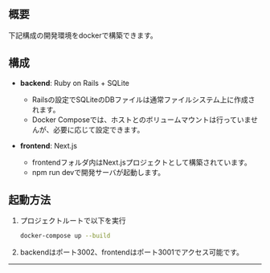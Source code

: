 ## 概要
下記構成の開発環境をdockerで構築できます。

## 構成

- **backend**: Ruby on Rails + SQLite  
  - Railsの設定でSQLiteのDBファイルは通常ファイルシステム上に作成されます。
  - Docker Composeでは、ホストとのボリュームマウントは行っていませんが、必要に応じて設定できます。

- **frontend**: Next.js  
  - frontendフォルダ内はNext.jsプロジェクトとして構築されています。
  - npm run devで開発サーバが起動します。

## 起動方法

1. プロジェクトルートで以下を実行
    ```bash
    docker-compose up --build
    ```
2. backendはポート3002、frontendはポート3001でアクセス可能です。

---
